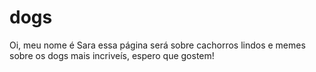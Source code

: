 # dogs 
Oi, meu nome é Sara
essa página será sobre cachorros lindos e memes sobre os dogs mais incriveís, espero que gostem!
